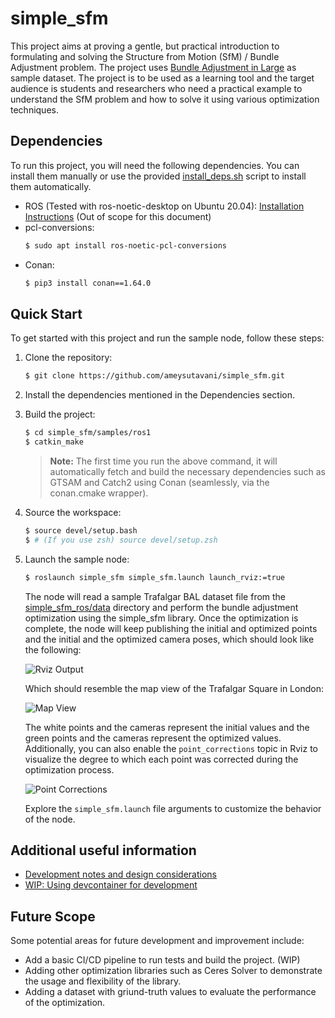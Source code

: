# simple_sfm

This project aims at proving a gentle, but practical introduction to formulating and solving the Structure from Motion (SfM) / Bundle Adjustment problem. The project uses [Bundle Adjustment in Large](https://grail.cs.washington.edu/projects/bal/) as sample dataset. The project is to be used as a learning tool and the target audience is students and researchers who need a practical example to understand the SfM problem and how to solve it using various optimization techniques.

## Dependencies
To run this project, you will need the following dependencies. You can install them manually or use the provided [install_deps.sh](install_deps.sh) script to install them automatically.
- ROS (Tested with ros-noetic-desktop on Ubuntu 20.04): [Installation Instructions](http://wiki.ros.org/noetic/Installation/Ubuntu) (Out of scope for this document)
- pcl-conversions:
  ```sh
  $ sudo apt install ros-noetic-pcl-conversions
  ```
- Conan:
  ```sh
  $ pip3 install conan==1.64.0
  ```

## Quick Start
To get started with this project and run the sample node, follow these steps:
1. Clone the repository:
   ```sh
   $ git clone https://github.com/ameysutavani/simple_sfm.git
   ```
1. Install the dependencies mentioned in the Dependencies section.
1. Build the project:
   ```sh
   $ cd simple_sfm/samples/ros1
   $ catkin_make
   ```
   > **Note:** The first time you run the above command, it will automatically fetch and build the necessary dependencies such as GTSAM and Catch2 using Conan (seamlessly, via the conan.cmake wrapper).

1. Source the workspace:
   ```sh
   $ source devel/setup.bash
   $ # (If you use zsh) source devel/setup.zsh
1. Launch the sample node:
    ```sh
    $ roslaunch simple_sfm simple_sfm.launch launch_rviz:=true
    ```

   The node will read a sample Trafalgar BAL dataset file from the [simple_sfm_ros/data](samples/ros1/src/simple_sfm_ros/data) directory and perform the bundle adjustment optimization using the simple_sfm library. Once the optimization is complete, the node will keep publishing the initial and optimized points and the initial and the optimized camera poses, which should look like the following:

    ![Rviz Output](docs/rviz_output.png)

    Which should resemble the map view of the Trafalgar Square in London:

    ![Map View](docs/map_view.png)

     The white points and the cameras represent the initial values and the green points and the cameras represent the optimized values. Additionally, you can also enable the `point_corrections` topic in Rviz to visualize the degree to which each point was corrected during the optimization process.

    ![Point Corrections](docs/point_corrections.png)

    Explore the `simple_sfm.launch` file arguments to customize the behavior of the node.

## Additional useful information
- [Development notes and design considerations](docs/development.md)
- [WIP: Using devcontainer for development](docs/devcontainer.md)

## Future Scope
Some potential areas for future development and improvement include:
- Add a basic CI/CD pipeline to run tests and build the project. (WIP)
- Adding other optimization libraries such as Ceres Solver to demonstrate the usage and flexibility of the library.
- Adding a dataset with griund-truth values to evaluate the performance of the optimization.
